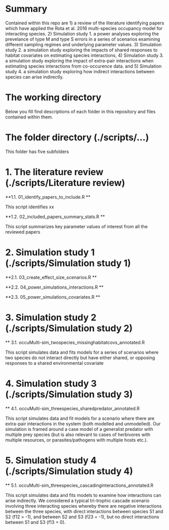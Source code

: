 
# Summary
Contained within this repo are 1) a review of the literature identifying papers which have applied the Rota et al. 2016 multi-species occupancy model for interacting species. 2) Simulation study 1. a power analyses exploring the prevelance of type M and type S errors in a series of scenarios examining different sampling regimes and underlying parameter values. 
3) Simulation study 2. a simulation study exploring the impacts of shared responses to habitat covariates on estimating species interactions, 4) Simulation study 3. a simulation study exploring the impact of extra-pair interactions when estimating species interactions from co-occurence data. and 
5) Simulation study 4. a simulation study exploring how indirect interactions between species can arise indirectly. 

# The working directory

Below you fill find descriptions of each folder in this repository and files contained within them.

# The folder directory (./scripts/...)

This folder has five subfolders

# 1. The literature review (./scripts/Literature review)

**1.1. 01_identify_papers_to_include.R **

This script identifies xx

**1.2. 02_included_papers_summary_stats.R **

This script summarizes key parameter values of interest from all the reviewed papers

# 2. Simulation study 1 (./scripts/Simulation study 1)

**2.1. 03_create_effect_size_scenarios.R **

**2.2. 04_power_simulations_interactions.R **

**2.3. 05_power_simulations_covariates.R **

# 3. Simulation study 2 (./scripts/Simulation study 2)

** 3.1. occuMulti-sim_twospecies_missinghabitatcovs_annotated.R

This script simulates data and fits models for a series of scenarios where two species do not interact directly but have either shared, or opposing responses to a shared environmental covariate

# 4. Simulation study 3 (./scripts/Simulation study 3)

** 4.1. occuMulti-sim_threespecies_sharedpredator_annotated.R

This script simulates data and fit models for a scenario where there are extra-pair interactions in the system (both modelled and unmodelled). Our simulation is framed around a case model of a generalist 
predator with multiple prey species (but is also relevant to cases of herbivores with multiple resources, or parasites/pathogens with multiple hosts etc.).

# 5. Simulation study 4 (./scripts/Simulation study 4)

** 5.1. occuMulti-sim_threespecies_cascadinginteractions_annotated.R

This script simulates data and fits models to examine how interactions can arise indirectly. We considered a typical tri-trophic cascade scenario involving three interacting species whereby there are negative
interactions between the three species, with direct interactions between species S1 and S2 (f12 = -1), and between S2 and S3 (f23 = -1), but no direct interactions between S1 and S3 (f13 = 0).


